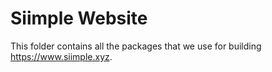 # Siimple Website

This folder contains all the packages that we use for building https://www.siimple.xyz.


